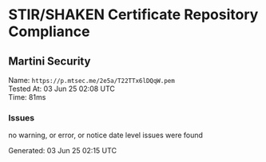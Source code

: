 # STIR/SHAKEN Certificate Repository Compliance

## Martini Security

Name: `https://p.mtsec.me/2e5a/T22TTx6lDQqW.pem`\
Tested At: 03 Jun 25 02:08 UTC\
Time: 81ms

### Issues

no warning, or error, or notice date level issues were found

Generated: 03 Jun 25 02:15 UTC